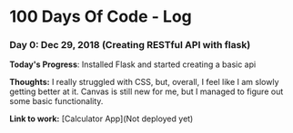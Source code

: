 # 100 Days Of Code - Log

### Day 0: Dec 29, 2018 (Creating RESTful API with flask)


**Today's Progress**: Installed Flask and started creating a basic api

**Thoughts:** I really struggled with CSS, but, overall, I feel like I am slowly getting better at it. Canvas is still new for me, but I managed to figure out some basic functionality.

**Link to work:** [Calculator App](Not deployed yet)



